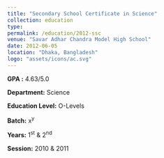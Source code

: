 ```yaml
---
title: "Secondary School Certificate in Science"
collection: education
type: 
permalink: /education/2012-ssc
venue: "Savar Adhar Chandra Model High School"
date: 2012-06-05
location: "Dhaka, Bangladesh"
logo: "assets/icons/ac.svg"
---
```


**GPA :** 4.63/5.0

**Department:** Science

**Education Level:** O-Levels

**Batch:** x<sup>y</sup>

**Years:** 1<sup>st</sup> & 2<sup>nd</sup>

**Session:** 2010 & 2011


